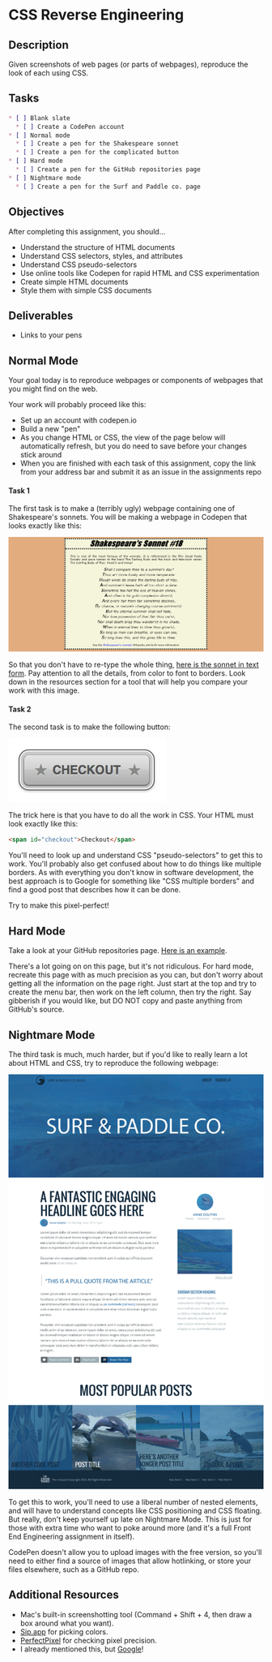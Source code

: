 # CSS Reverse Engineering

## Description

Given screenshots of web pages (or parts of webpages), reproduce the look of each using CSS.

## Tasks
```markdown
* [ ] Blank slate
  * [ ] Create a CodePen account
* [ ] Normal mode
  * [ ] Create a pen for the Shakespeare sonnet
  * [ ] Create a pen for the complicated button
* [ ] Hard mode
  * [ ] Create a pen for the GitHub repositories page
* [ ] Nightmare mode
  * [ ] Create a pen for the Surf and Paddle co. page
```


## Objectives

After completing this assignment, you should...

* Understand the structure of HTML documents
* Understand CSS selectors, styles, and attributes
* Understand CSS pseudo-selectors
* Use online tools like Codepen for rapid HTML and CSS experimentation
* Create simple HTML documents
* Style them with simple CSS documents

## Deliverables

* Links to your pens

## Normal Mode

Your goal today is to reproduce webpages or components of webpages that you might find on the web.

Your work will probably proceed like this:

* Set up an account with codepen.io
* Build a new "pen"
* As you change HTML or CSS, the view of the page below will automatically refresh, but you do need to save before your changes stick around
* When you are finished with each task of this assignment, copy the link from your address bar and submit it as an issue in the assignments repo

#### Task 1

The first task is to make a (terribly ugly) webpage containing one of Shakespeare's sonnets. You will be making a webpage in Codepen that looks exactly like this:

![Task 1 Screenshot](sonnet.png)

So that you don't have to re-type the whole thing, [here is the sonnet in text form](http://www.poetryfoundation.org/poem/174354). Pay attention to all the details, from color to font to borders. Look down in the resources section for a tool that will help you compare your work with this image.

#### Task 2

The second task is to make the following button:

![Task 2 Screenshot](button.png)

The trick here is that you have to do all the work in CSS. Your HTML must look exactly like this:

```html
<span id="checkout">Checkout</span>
```

You'll need to look up and understand CSS "pseudo-selectors" to get this to work. You'll probably also get confused about how to do things like multiple borders. As with everything you don't know in software development, the best approach is to Google for something like "CSS multiple borders" and find a good post that describes how it can be done.

Try to make this pixel-perfect!

## Hard Mode

Take a look at your GitHub repositories page. [Here is an example](https://github.com/jamesmallen?tab=repositories).

There's a lot going on on this page, but it's not ridiculous. For hard mode, recreate this page with as much precision as you can, but don't worry about getting all the information on the page right. Just start at the top and try to create the menu bar, then work on the left column, then try the right. Say gibberish if you would like, but DO NOT copy and paste anything from GitHub's source.

## Nightmare Mode

The third task is much, much harder, but if you'd like to really learn a lot about HTML and CSS, try to reproduce the following webpage:

![Nightmare Mode Screenshot](surf_and_paddle.png)

To get this to work, you'll need to use a liberal number of nested elements, and will have to understand concepts like CSS positioning and CSS floating. But really, don't keep yourself up late on Nightmare Mode. This is just for those with extra time who want to poke around more (and it's a full Front End Engineering assignment in itself).

CodePen doesn't allow you to upload images with the free version, so you'll need to either find a source of images that allow hotlinking, or store your files elsewhere, such as a GitHub repo.

## Additional Resources

* Mac's built-in screenshotting tool (Command + Shift + 4, then draw a box around what you want).
* [Sip.app](https://itunes.apple.com/us/app/sip/id507257563?mt=12) for picking colors.
* [PerfectPixel](http://www.welldonecode.com/perfectpixel/) for checking pixel precision.
* I already mentioned this, but [Google](http://www.google.com)!
